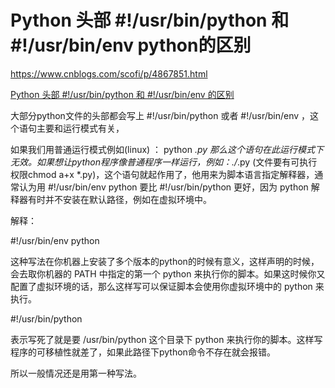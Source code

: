 # Python 头部 #!/usr/bin/python 和 #!/usr/bin/env python的区别

https://www.cnblogs.com/scofi/p/4867851.html

[Python 头部 #!/usr/bin/python 和 #!/usr/bin/env 的区别](https://www.cnblogs.com/scofi/p/4867851.html)

大部分python文件的头部都会写上 #!/usr/bin/python 或者 #!/usr/bin/env ，这个语句主要和运行模式有关，

如果我们用普通运行模式例如(linux) ： python *.py 那么这个语句在此运行模式下无效。如果想让python程序像普通程序一样运行，例如：./*.py (文件要有可执行权限chmod a+x *.py)，这个语句就起作用了，他用来为脚本语言指定解释器，通常认为用 #!/usr/bin/env python 要比 #!/usr/bin/python 更好，因为 python 解释器有时并不安装在默认路径，例如在虚拟环境中。

解释：

\#!/usr/bin/env python

这种写法在你机器上安装了多个版本的python的时候有意义，这样声明的时候，会去取你机器的 PATH 中指定的第一个 python 来执行你的脚本。如果这时候你又配置了虚拟环境的话，那么这样写可以保证脚本会使用你虚拟环境中的 python 来执行。

\#!/usr/bin/python

表示写死了就是要 /usr/bin/python 这个目录下 python 来执行你的脚本。这样写程序的可移植性就差了，如果此路径下python命令不存在就会报错。

所以一般情况还是用第一种写法。